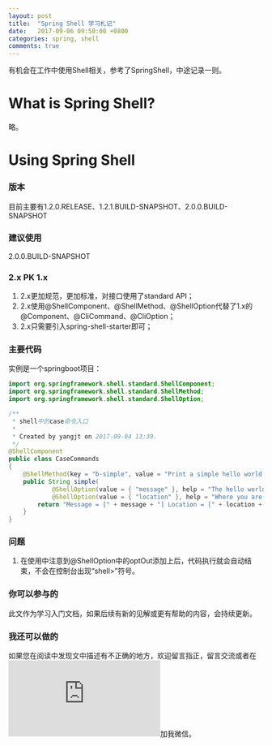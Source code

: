 ```yaml
---
layout: post
title:  "Spring Shell 学习札记"
date:   2017-09-06 09:50:00 +0800
categories: spring, shell
comments: true
---
```

有机会在工作中使用Shell相关，参考了SpringShell，中途记录一则。   
#   What is Spring Shell?
略。
#   Using Spring Shell
###     版本
目前主要有1.2.0.RELEASE、1.2.1.BUILD-SNAPSHOT、2.0.0.BUILD-SNAPSHOT
###     建议使用
2.0.0.BUILD-SNAPSHOT
###     2.x PK 1.x
1.  2.x更加规范，更加标准，对接口使用了standard API；
2.  2.x使用@ShellComponent、@ShellMethod、@ShellOption代替了1.x的@Component、@CliCommand、@CliOption；
3.  2.x只需要引入spring-shell-starter即可；
###     主要代码
实例是一个springboot项目：
```java
import org.springframework.shell.standard.ShellComponent;
import org.springframework.shell.standard.ShellMethod;
import org.springframework.shell.standard.ShellOption;

/**
 * shell中的case命令入口
 *
 * Created by yangjt on 2017-09-04 13:39.
 */
@ShellComponent
public class CaseCommands
{
    @ShellMethod(key = "b-simple", value = "Print a simple hello world message")
    public String simple(
            @ShellOption(value = { "message" }, help = "The hello world message") final String message,
            @ShellOption(value = { "location" }, help = "Where you are saying hello", defaultValue="At work") final String location) {
        return "Message = [" + message + "] Location = [" + location + "]";
    }
}
```
###     问题
1.  在使用中注意到@ShellOption中的optOut添加上后，代码执行就会自动结束，不会在控制台出现“shell>”符号。

###     你可以参与的
此文作为学习入门文档，如果后续有新的见解或更有帮助的内容，会持续更新。
###     我还可以做的
如果您在阅读中发现文中描述有不正确的地方，欢迎留言指正，留言交流或者在![“关于我”](https://beanstt.github.io/about/index.html)加我微信。
